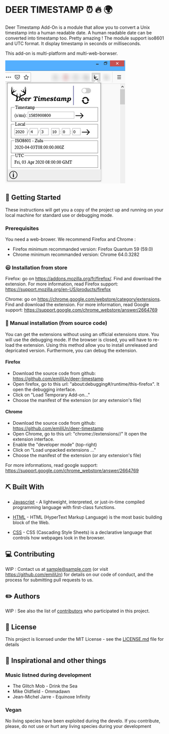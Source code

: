 # DEER TIMESTAMP :alarm_clock: :fire: :earth_africa:

Deer Timestamp Add-On is a module that allow you to convert a Unix timestamp into a human readable date. A human readable date can be converted into timestamp too. Pretty amazing ! The module support iso8601 and UTC format. It display timestamp in seconds or milliseconds.

This add-on is multi-platform and multi-web-borwser.

![Extension screenshot](doc/screen.jpeg)

## :rocket: Getting Started

These instructions will get you a copy of the project up and running on your local machine for standard use or debugging mode.

### Prerequisites

You need a web-brower. We recommend Firefox and Chrome :
* Firefox minimum recommanded version: Firefox Quantum 59 (59.0)
* Chrome minimum recommanded version: Chrome 64.0.3282

### :smiley: Installation from store

Firefox: go on https://addons.mozilla.org/fr/firefox/. Find and download the extension.
For more information, read Firefox support: https://support.mozilla.org/en-US/products/firefox

Chrome: go on https://chrome.google.com/webstore/category/extensions. Find and download the extension.
For more information, read Google support: https://support.google.com/chrome_webstore/answer/2664769

### :nut_and_bolt: Manual installation (from source code)

You can get the extensions without using an official extensions store. You will use the debugging mode. If the browser is closed, you will have to re-load the extension. Using this method allow you to install unreleased and depricated version. Furthermore, you can debug the extension.

#### Firefox

* Download the source code from github: https://github.com/emiliUn/deer-timestamp
* Open firefox, go to this url: "about:debugging#/runtime/this-firefox". It open the debugging interface.
* Click on "Load Temporary Add-on…"
* Choose the manifest of the extension (or any extension's file)

#### Chrome

* Download the source code from github: https://github.com/emiliUn/deer-timestamp
* Open Chrome, go to this url: "chrome://extensions//" It open the extension interface.
* Enable the "developer mode" (top-right)
* Click on "Load unpacked extensions ..."
* Choose the manifest of the extension (or any extension's file)

For more informations, read google support: https://support.google.com/chrome_webstore/answer/2664769

## :pick: Built With

* [Javascript](https://developer.mozilla.org/en-US/docs/Web/JavaScript) - A lightweight, interpreted, or just-in-time compiled programming language with first-class functions.

* [HTML](https://developer.mozilla.org/en-US/docs/Web/HTMLL) - HTML (HyperText Markup Language) is the most basic building block of the Web.

* [CSS](https://developer.mozilla.org/en-US/docs/Glossary/CSS) - CSS (Cascading Style Sheets) is a declarative language that controls how webpages look in the browser.

## :computer: Contributing

WIP : Contact us at sample@sample.com (or visit https://github.com/emiliUn) for details on our code of conduct, and the process for submitting pull requests to us.

## :pencil2: Authors

WIP : See also the list of [contributors](https://xxxx.com/projects/contributors) who participated in this project.

## :police_car: License

This project is licensed under the MIT License - see the [LICENSE.md](LICENSE.md) file for details

## :musical_note: Inspirational and other things

### Music listned during development

* The Glitch Mob - Drink the Sea
* Mike Oldfield - Ommadawn
* Jean-Michel Jarre - Equinoxe Infinity

### Vegan
No living species have been exploited during the develo. If you contribute, please, do not use or hurt any living species during your development